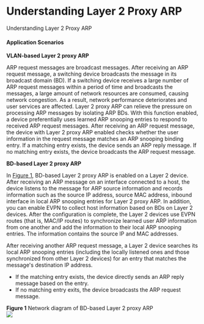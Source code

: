 Understanding Layer 2 Proxy ARP
===============================

Understanding Layer 2 Proxy ARP

#### Application Scenarios

**VLAN-based Layer 2 proxy ARP**

ARP request messages are broadcast messages. After receiving an ARP request message, a switching device broadcasts the message in its broadcast domain (BD). If a switching device receives a large number of ARP request messages within a period of time and broadcasts the messages, a large amount of network resources are consumed, causing network congestion. As a result, network performance deteriorates and user services are affected. Layer 2 proxy ARP can relieve the pressure on processing ARP messages by isolating ARP BDs. With this function enabled, a device preferentially uses learned ARP snooping entries to respond to received ARP request messages. After receiving an ARP request message, the device with Layer 2 proxy ARP enabled checks whether the user information in the request message matches an ARP snooping binding entry. If a matching entry exists, the device sends an ARP reply message. If no matching entry exists, the device broadcasts the ARP request message.

**BD-based Layer 2 proxy ARP**

In [Figure 1](#EN-US_CONCEPT_0000001176743489__fig_dc_vrp_arp_feature_000101), BD-based Layer 2 proxy ARP is enabled on a Layer 2 device. After receiving an ARP message on an interface connected to a host, the device listens to the message for ARP source information and records information such as the source IP address, source MAC address, inbound interface in local ARP snooping entries for Layer 2 proxy ARP. In addition, you can enable EVPN to collect host information based on BDs on Layer 2 devices. After the configuration is complete, the Layer 2 devices use EVPN routes (that is, MAC/IP routes) to synchronize learned user ARP information from one another and add the information to their local ARP snooping entries. The information contains the source IP and MAC addresses.

After receiving another ARP request message, a Layer 2 device searches its local ARP snooping entries (including the locally listened ones and those synchronized from other Layer 2 devices) for an entry that matches the message's destination IP address.

* If the matching entry exists, the device directly sends an ARP reply message based on the entry.
* If no matching entry exits, the device broadcasts the ARP request message.

**Figure 1** Network diagram of BD-based Layer 2 proxy ARP  
![](figure/en-us_image_0000001130783850.png)